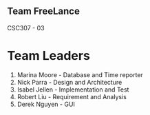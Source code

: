 ## Team FreeLance
CSC307 - 03

# Team Leaders
1. Marina Moore - Database and Time reporter
2. Nick Parra - Design and Architecture
3. Isabel Jellen - Implementation and Test
4. Robert Liu - Requirement and Analysis
5. Derek Nguyen - GUI



